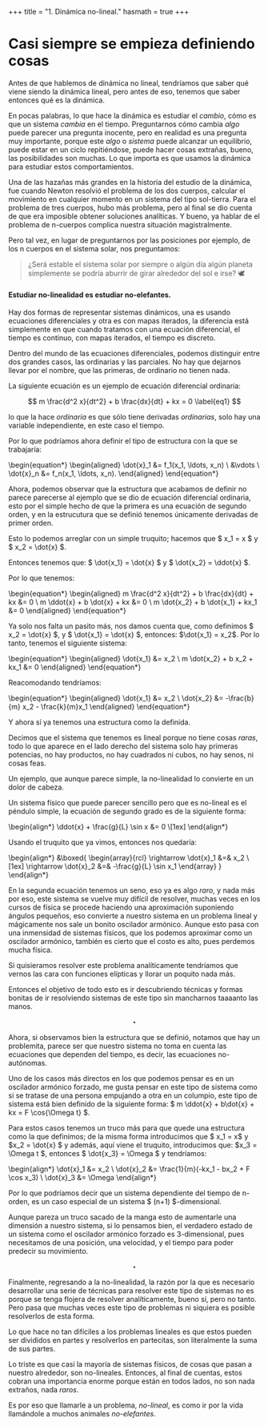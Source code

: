 +++
title = "1. Dinámica no-lineal."
hasmath = true
+++


# Casi siempre se empieza definiendo cosas


Antes de que hablemos de dinámica no lineal, tendríamos que saber qué viene siendo la dinámica lineal, pero antes de eso, tenemos que saber entonces qué es la dinámica. 

En pocas palabras, lo que hace la dinámica es estudiar el _cambio_, cómo es que un sistema _cambia_ en el tiempo. Preguntarnos cómo cambia _algo_ puede parecer una pregunta inocente, pero en realidad es una pregunta muy importante, porque este _algo_ o _sistema_ puede alcanzar un equilibrio, puede estar en un ciclo repitiéndose, puede hacer cosas extrañas, bueno, las posibilidades son muchas. Lo que importa es que usamos la dinámica para estudiar estos comportamientos. 

Una de las hazañas más grandes en la historia del estudio de la dinámica, fue cuando Newton resolvió el problema de los dos cuerpos, calcular el movimiento en cualquier momento en un sistema del tipo sol-tierra. Para el problema de tres cuerpos, hubo más problema, pero al final se dio cuenta de que era imposible obtener soluciones analíticas. Y bueno, ya hablar de el problema de n-cuerpos complica nuestra situación magistralmente. 

Pero tal vez, en lugar de preguntarnos por las posiciones por ejemplo, de los n cuerpos en el sistema solar, nos preguntamos:


> ¿Será estable el sistema solar por siempre o algún día algún planeta simplemente se podría aburrir de girar alrededor del sol e irse? 🕊️


#### Estudiar no-linealidad es estudiar no-elefantes.

Hay dos formas de representar sistemas dinámicos, una es usando ecuaciones diferenciales y otra es con mapas iterados, la diferencia está simplemente en que cuando tratamos con una ecuación diferencial, el tiempo es continuo, con mapas iterados, el tiempo es discreto. 

Dentro del mundo de las ecuaciones diferenciales, podemos distinguir entre dos grandes casos, las ordinarias y las parciales. No hay que dejarnos llevar por el nombre, que las primeras, de ordinario no tienen nada. 

La siguiente ecuación es un ejemplo de ecuación diferencial ordinaria:

$$ m \frac{d^2 x}{dt^2} + b \frac{dx}{dt} + kx = 0 \label{eq1} $$ 

lo que la hace _ordinaria_ es que sólo tiene derivadas _ordinarias_, solo hay una variable independiente, en este caso el tiempo. 

Por lo que podríamos ahora definir el tipo de estructura con la que se trabajaría:




\begin{equation*}
\begin{aligned}
    \dot{x}_1 &= f_1(x_1, \ldots, x_n) \\
    &\vdots \\
    \dot{x}_n &= f_n(x_1, \ldots, x_n).
\end{aligned}
\end{equation*}

Ahora, podemos observar que la estructura que acabamos de definir no parece parecerse al ejemplo que se dio de ecuación diferencial ordinaria, esto por el simple hecho de que la primera es una ecuación de segundo orden, y en la estrucutura que se definió tenemos únicamente derivadas de primer orden.


Esto lo podemos arreglar con un simple truquito; hacemos que $ x_1 = x $ y $ x_2 = \dot{x} $. 

Entonces tenemos que: $ \dot{x_1} = \dot{x} $ y $ \dot{x_2} = \ddot{x} $. 

Por lo que tenemos:

\begin{equation*}
\begin{aligned}
    m \frac{d^2 x}{dt^2} + b \frac{dx}{dt} + kx &= 0 \\
    m \ddot{x} + b \dot{x} + kx &= 0 \\
    m \dot{x_2} + b \dot{x_1} + kx_1 &= 0 
\end{aligned}
\end{equation*}

Ya solo nos falta un pasito más, nos damos cuenta que, como definimos $ x_2 = \dot{x} $, y $ \dot{x_1} = \dot{x} $, entonces: $\dot{x_1} = x_2$. Por lo tanto, tenemos el siguiente sistema:

\begin{equation*}
\begin{aligned}
    \dot{x_1} &= x_2 \\
    m \dot{x_2} + b x_2 + kx_1 &= 0 
\end{aligned}
\end{equation*}

Reacomodando tendríamos:

\begin{equation*}
\begin{aligned}
    \dot{x_1} &= x_2 \\
    \dot{x_2} &= -\frac{b}{m} x_2 - \frac{k}{m}x_1
\end{aligned}
\end{equation*}

Y ahora sí ya tenemos una estructura como la definida. 

Decimos que el sistema que tenemos es lineal porque no tiene cosas _raras_, todo lo que aparece en el lado derecho del sistema solo hay primeras potencias, no hay productos, no hay cuadrados ni cubos, no hay senos, ni cosas feas. 

Un ejemplo, que aunque parece simple, la no-linealidad lo convierte en un dolor de cabeza.

Un sistema físico que puede parecer sencillo pero que es no-lineal es el péndulo simple, la ecuación de segundo grado es de la siguiente forma:

\begin{align*}
\ddot{x} + \frac{g}{L} \sin x &= 0 \\[1ex]
\end{align*}

Usando el truquito que ya vimos, entonces nos quedaría:

\begin{align*}
&\boxed{
\begin{array}{rcl}
\rightarrow \dot{x}_1 &=& x_2 \\[1ex]
\rightarrow \dot{x}_2 &=& -\frac{g}{L} \sin x_1
\end{array}
}
\end{align*}

En la segunda ecuación tenemos un seno, eso ya es algo _raro_, y nada más por eso, este sistema se vuelve muy difícil de resolver, muchas veces en los cursos de física se procede haciendo una aproximación suponiendo ángulos pequeños, eso convierte a nuestro sistema en un problema lineal y mágicamente nos sale un bonito oscilador armónico. Aunque esto pasa con una inmensidad de sistemas físicos, que los podemos aproximar como un oscilador armónico, también es cierto que el costo es alto, pues perdemos mucha física. 

Si quisieramos resolver este problema analíticamente tendríamos que vernos las cara con funciones elípticas y llorar un poquito nada más. 

Entonces el objetivo de todo esto es ir descubriendo técnicas y formas bonitas de ir resolviendo sistemas de este tipo sin mancharnos taaaanto las manos.

$$ \star $$

Ahora, si observamos bien la estructura que se definió, notamos que hay un problemita, parece ser que nuestro sistema no toma en cuenta las ecuaciones que dependen del tiempo, es decir, las ecuaciones no-autónomas. 

Uno de los casos más directos en los que podemos pensar es en un oscilador armónico forzado, me gusta pensar en este tipo de sistema como si se tratase de una persona empujando a otra en un columpio, este tipo de sistema está bien definido de la siguiente forma: $ m \ddot{x} + b\dot{x} + kx = F \cos{\Omega t} $.

Para estos casos tenemos un truco más para que quede una estructura como la que definimos; de la misma forma introducimos que $ x_1 = x$ y $x_2 = \dot{x} $ y además, aquí viene el truquito, introducimos que: $x_3 = \Omega t $, entonces $ \dot{x_3} = \Omega $ y tendríamos:

\begin{align*}
\dot{x}_1 &= x_2 \\
\dot{x}_2 &= \frac{1}{m}(-kx_1 - bx_2 + F \cos x_3) \\
\dot{x}_3 &= \Omega
\end{align*}

Por lo que podríamos decir que un sistema dependiente del tiempo de n-orden, es un caso especial de un sistema $ (n+1) $-dimensional.

Aunque pareza un truco sacado de la manga esto de aumentarle una dimensión a nuestro sistema, si lo pensamos bien, el verdadero estado de un sistema como el oscilador armónico forzado es 3-dimensional, pues necesitamos de una posición, una velocidad, y el tiempo para poder predecir su movimiento. 

$$ \star $$


Finalmente, regresando a la no-linealidad, la razón por la que es necesario desarrollar una serie de técnicas para resolver este tipo de sistemas no es porque se tenga flojera de resolver analíticamente, bueno sí, pero no tanto. Pero pasa que muchas veces este tipo de problemas ni siquiera es posible resolverlos de esta forma. 

Lo que hace no tan difíciles a los problemas lineales es que estos pueden ser divididos en partes y resolverlos en partecitas, son literalmente la suma de sus partes. 

Lo triste es que casi la mayoría de sistemas físicos, de cosas que pasan a nuestro alrededor, son no-lineales. Entonces, al final de cuentas, estos cobran una importancia enorme porque están en todos lados, no son nada extraños, nada _raros_. 

Es por eso que llamarle a un problema, _no-lineal_, es como ir por la vida llamándole a muchos animales _no-elefantes_.